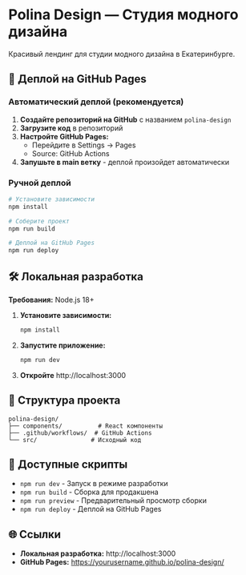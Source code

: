 # Polina Design — Студия модного дизайна

Красивый лендинг для студии модного дизайна в Екатеринбурге.

## 🚀 Деплой на GitHub Pages

### Автоматический деплой (рекомендуется)

1. **Создайте репозиторий на GitHub** с названием `polina-design`
2. **Загрузите код** в репозиторий
3. **Настройте GitHub Pages:**
   - Перейдите в Settings → Pages
   - Source: GitHub Actions
4. **Запушьте в main ветку** - деплой произойдет автоматически

### Ручной деплой

```bash
# Установите зависимости
npm install

# Соберите проект
npm run build

# Деплой на GitHub Pages
npm run deploy
```

## 🛠 Локальная разработка

**Требования:** Node.js 18+

1. **Установите зависимости:**
   ```bash
   npm install
   ```

2. **Запустите приложение:**
   ```bash
   npm run dev
   ```

3. **Откройте** http://localhost:3000

## 📁 Структура проекта

```
polina-design/
├── components/          # React компоненты
├── .github/workflows/  # GitHub Actions
└── src/               # Исходный код
```

## 🔧 Доступные скрипты

- `npm run dev` - Запуск в режиме разработки
- `npm run build` - Сборка для продакшена
- `npm run preview` - Предварительный просмотр сборки
- `npm run deploy` - Деплой на GitHub Pages

## 🌐 Ссылки

- **Локальная разработка:** http://localhost:3000
- **GitHub Pages:** https://yourusername.github.io/polina-design/
